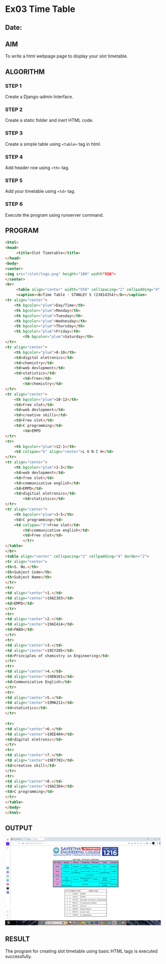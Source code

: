 # Ex03 Time Table
## Date:

## AIM
To write a html webpage page to display your slot timetable.

## ALGORITHM
### STEP 1
Create a Django-admin Interface.

### STEP 2
Create a static folder and inert HTML code.

### STEP 3
Create a simple table using ```<table>``` tag in html.

### STEP 4
Add header row using ```<th>``` tag.

### STEP 5
Add your timetable using ```<td>``` tag.

### STEP 6
Execute the program using runserver command.

## PROGRAM
``` html
<html>
<head>
     <title>Slot Timetable</title>
</head>
<body>
<center>
<img src="/slot/logo.png" height="100" width"550">
</center>
<br>
     <table align="center" width="550" cellspacing="2" cellpadding="4" border="5" bgcolor="cyan">
     <caption><b>Time Table - STANLEY S (23014354)</b></caption>
<tr align="center">
	<th bgcolor="plum">Day/Time</th>
	<th bgcolor="plum">Monday</th>
	<th bgcolor="plum">Tuesday</th>
	<th bgcolor="plum">Wednesday</th>
	<th bgcolor="plum">Thursday</th>
 	<th bgcolor="plum">Friday</th>
        <th bgcolor="plum">Saturday</th>
</tr>
<tr align="center">
	<th bgcolor="plum">8-10</th>
	<td>digital eletronics</td>
	<td>chemistry</td>
	<td>web devlopment</td>
	<td>statistics</td>
        <td>free</td>
        <td>chemistry</td>
</tr>
<tr align="center">
	<th bgcolor="plum">10-12</th>
	<td>Free slot</td>
	<td>web devlopment</td>
	<td>creative skills</td>
	<td>Free slot</td>
	<td>C programming</td>
        <td>EMPD
</tr>
<tr>
	<th bgcolor="plum">12-1</th>
	<td colspan="6" align="center">L U N C H</td>
</tr>
<tr align="center">
	<th bgcolor="plum">1-3</th>
	<td>web devlopment</td>
	<td>free slot</td>
	<td>communicative english</td>
	<td>EMPD</td>
	<td>digitial eletronics</td>
        <td>statistics</td>
</tr>
<tr align="center">
	<th bgcolor="plum">3-5</th>
	<td>C programming</td>
	<td colspan="3">Free slot</td>
        <td>communicative english</td>
        <td>Free slot</td>
        </tr>
</table>
</br>
<table align="center" cellspacing="2" cellpadding="4" border="2">
<tr align="center">
<th>S. No.</th>
<th>Subject Code</th>
<th>Subject Name</th>
</tr>
<tr>
<td align="center">1.</td>
<td align="center">19AI303</td>
<td>EMPD</td>
</tr>
<tr>
<td align="center">2.</td>
<td align="center">19AI414</td>
<td>FWAD</td>
</tr>
<tr>
<td align="center">3.</td>
<td align="center">19CY205</td>
<td>Principles of chemistry in Engineering</td>
</tr>
<tr>
<td align="center">4.</td>
<td align="center">19EN101</td>
<td>Communicative English</td>
</tr>
<tr>
<td align="center">5.</td>
<td align="center">19MA211</td>
<td>statistics</td>
</tr>

<tr>
<td align="center">6.</td>
<td align="center">19EE404</td>
<td>digital eletronic</td>
</tr>
<tr>
<td align="center">7.</td>
<td align="center">19EY702</td>
<td>creative skill</td>
</tr>
<tr>
<td align="center">8.</td>
<td align="center">19AI304</td>
<td>C programming</td>
</tr>
</table>
</body>
</html>

```


## OUTPUT
![](./oy.png)

## RESULT
The program for creating slot timetable using basic HTML tags is executed successfully.
